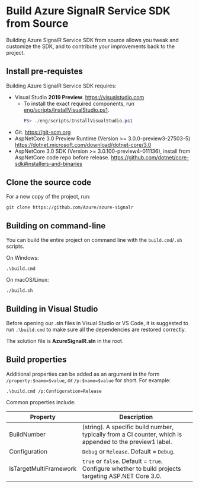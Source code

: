 Build Azure SignalR Service SDK from Source
==============================

Building Azure SignalR Service SDK from source allows you tweak and customize the SDK, and to contribute your improvements back to the project.

## Install pre-requistes

Building Azure SignalR Service SDK requires:

* Visual Studio **2019 Preview**. <https://visualstudio.com>
    * To install the exact required components, run [eng/scripts/InstallVisualStudio.ps1](/eng/scripts/InstallVisualStudio.ps1).
        ```ps1
        PS> ./eng/scripts/InstallVisualStudio.ps1
        ```
* Git. <https://git-scm.org>
* AspNetCore 3.0 Preview Runtime (Version >= 3.0.0-preview3-27503-5) <https://dotnet.microsoft.com/download/dotnet-core/3.0>
* AspNetCore 3.0 SDK (Version >= 3.0.100-preview4-011136), install from AspNetCore code repo before release. <https://github.com/dotnet/core-sdk#installers-and-binaries>

## Clone the source code

For a new copy of the project, run:
```
git clone https://github.com/Azure/azure-signalr
```

## Building on command-line

You can build the entire project on command line with the `build.cmd`/`.sh` scripts.

On Windows:
```
.\build.cmd
```

On macOS/Linux:
```
./build.sh
```

## Building in Visual Studio

Before opening our .sln files in Visual Studio or VS Code, it is suggested to run `.\build.cmd` to make sure all the dependencies are restored correctly.

The solution file is **AzureSignalR.sln** in the root.

## Build properties

Additional properties can be added as an argument in the form `/property:$name=$value`, or `/p:$name=$value` for short. For example:
```
.\build.cmd /p:Configuration=Release
```

Common properties include:

Property                 | Description
-------------------------|-------------------------------------------------------------------------------------------------------------
BuildNumber              | (string). A specific build number, typically from a CI counter, which is appended to the preview1 label.
Configuration            | `Debug` or `Release`. Default = `Debug`.
IsTargetMultiFramework   | `true` or `false`. Default = `true`. Configure whether to build projects targeting ASP.NET Core 3.0.